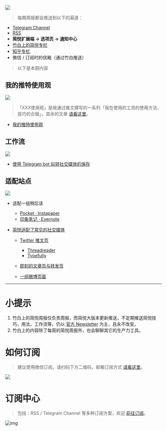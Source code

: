 ![](https://z3.ax1x.com/2021/11/25/oAVJSA.png)

> 每期周报都会推送到以下的渠道：

- [Telegram Channel](https://t.me/simpread/354)
- [RSS](https://rss.simpread.pro/feed)
- **简悦扩展端 → 选项页 → 通知中心**
- [竹白上的简悦专栏](https://simpread.zhubai.love)
- [知乎专栏](https://zhuanlan.zhihu.com/p/479762996)
- 微信 / 订阅时的信箱（通过竹白推送）

> 以下是本期内容

## 我的推特使用观

![](https://cdn.jsdelivr.net/gh/23784148/upload-images@main/simpered/notice/Twitter.png)

> 「XXX使用观」是我通过推文撰写的一系列「我在使用的工具的使用方法、技巧的合辑」，其余的文章 [请看这里](https://typefully.com/wanglei001)。

- [我的推特使用观](https://typefully.com/wanglei001/M33Kbkr)

## 工作流

![](https://cdn.jsdelivr.net/gh/23784148/upload-images@main/simpered/notice/Telgram%20bot.png)

- [使用 Telegram bot 玩转社交媒体的保存](https://github.com/Kenshin/simpread/discussions/3519)

## 适配站点

![](https://cdn.jsdelivr.net/gh/23784148/upload-images@main/simpered/notice/Site.png)

- 适配一组稍后读
  - [Pocket · Instapaper](https://zhuanlan.zhihu.com/p/478337508)
  - [印象笔记 · Evernote](https://zhuanlan.zhihu.com/p/474243241)

- [简悦适配了常见的社交媒体](https://github.com/Kenshin/simpread/discussions/3518)

  - [Twitter 推文页](https://github.com/Kenshin/simpread/discussions/2923)

    - [Threadreader](https://github.com/Kenshin/simpread/discussions/2046)
    - [Typefully](https://github.com/Kenshin/simpread/discussions/3517)

  - [即刻的文章页与转发页](https://github.com/Kenshin/simpread/discussions/2771)

  - [一组微博页面](https://github.com/Kenshin/simpread/discussions/3515)

***

# 小提示

1. 竹白上的简悦周报仅负责周报，而简悦大版本更新推送，不定期推送简悦技巧，用法，工作流等，仍以 [官方 Newsletter](http://newsletter.simpread.pro/ ) 为主，且永不改变。
2. 竹白上的内容除了每周的简悦周报外，也会聊聊其它的生产力工具。

# 如何订阅

> 建议使用微信订阅，请扫码下方二维码，邮箱订阅方式 [请看这里](https://simpread.zhubai.love/)。

![](https://cdn.jsdelivr.net/gh/23784148/upload-images@main/simpered/notice/weekly@zhubai_small.png)

# 订阅中心

> 包括：RSS / Telegram Channel 等多种订阅方案，欢迎 [前往订阅](https://simpread.pro/subscribe)。

![img](https://imgs.zhubai.love/d0e806ddd44c42018b77780e3e0f1e64.png)